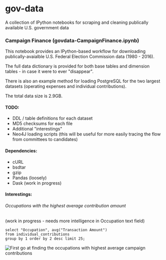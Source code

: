 # gov-data
A collection of IPython notebooks for scraping and cleaning publically available U.S. government data

### Campaign Finance (govdata-CampaignFinance.ipynb)

This notebook provides an IPython-based workflow for downloading publically-avaialble U.S. Federal Election Commission data (1980 - 2016).

The full data dictionary is provided for both base tables and dimension tables - in case it were to ever "disappear".

There is also an example method for loading PostgreSQL for the two largest datasets (operating expenses and individual contributions).

The total data size is 2.9GB.

#### TODO: 
- DDL / table definitions for each dataset
- MD5 checksums for each file
- Additional "interestings"
- Neo4J loading scripts (this will be useful for more easily tracing the flow from committees to candidates)

#### Dependencies:
- cURL
- bsdtar
- gzip
- Pandas (loosely)
- Dask (work in progress)

#### Interestings:
###### Occupations with the highest average contribution amount
(work in progress - needs more intelligence in Occupation text field)
```
select "Occupation", avg("Transaction Amount") 
from individual_contributions 
group by 1 order by 2 desc limit 25;
```
![First go at finding the occupations with highest average campaign contributions](https://github.com/kdunn926/gov-data/raw/master/highest-average-contributions-by-occupation-naive.png)

